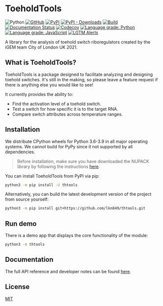 # ToeholdTools
![Python](https://img.shields.io/pypi/pyversions/thtools?style=flat-square)
[![GitHub](https://img.shields.io/github/license/lkn849/thtools?style=flat-square)](https://github.com/lkn849/thtools/blob/master/LICENSE)
[![PyPI](https://img.shields.io/pypi/v/thtools?style=flat-square)](https://pypi.org/project/thtools/)
[![PyPI - Downloads](https://img.shields.io/pypi/dm/thtools?style=flat-square)](https://pypistats.org/packages/thtools)
[![Build](https://img.shields.io/github/workflow/status/lkn849/thtools/Build?style=flat-square)](https://github.com/lkn849/thtools/actions/workflows/autowheel.yml)
[![Documentation Status](https://img.shields.io/readthedocs/thtools?style=flat-square)](https://thtools.readthedocs.io/)
[![Codecov](https://img.shields.io/codecov/c/github/lkn849/thtools?style=flat-square)](https://codecov.io/gh/lkn849/thtools/)
[![Language grade: Python](https://img.shields.io/lgtm/grade/python/g/lkn849/thtools.svg?logo=lgtm&style=flat-square)](https://lgtm.com/projects/g/lkn849/thtools/context:python)
[![Language grade: JavaScript](https://img.shields.io/lgtm/grade/javascript/g/lkn849/thtools.svg?logo=lgtm&style=flat-square)](https://lgtm.com/projects/g/lkn849/thtools/context:javascript)
[![LGTM Alerts](https://img.shields.io/lgtm/alerts/github/lkn849/thtools?style=flat-square)](https://lgtm.com/projects/g/lkn849/thtools/)

A library for the analysis of toehold switch riboregulators created by the iGEM team City of London UK 2021.
## What is ToeholdTools?
ToeholdTools is a package designed to facilitate analyzing and designing toehold switches.
It's still in the making, so please leave a feature request
if there is anything else you would like to see!

It currently provides the ability to:
- Find the activation level of a toehold switch.
- Test a switch for how specific it is to the target RNA.
- Compare switch attributes across temperature ranges.
## Installation
We distribute CPython wheels for Python 3.6-3.9 in all major operating systems.
We cannot build for PyPy since it not supported by all dependencies.

>Before installation, make sure you have downloaded the NUPACK library by following the instructions
[here](https://piercelab-caltech.github.io/nupack-docs/start/#installation-requirements).

You can install ToeholdTools from PyPI via pip:
```bash
python3 -m pip install -U thtools
```

Alternatively, you can build the latest development version of the project from source yourself:
```bash
python3 -m pip install git+https://github.com/lkn849/thtools.git
```

## Run demo
There is a demo app that displays the core functionality of the module:
```bash
python3 -m thtools
```

## Documentation
The full API reference and developer notes can be found [here](https://thtools.readthedocs.io).

## License
[MIT](https://github.com/lkn849/thtools/blob/master/LICENSE)